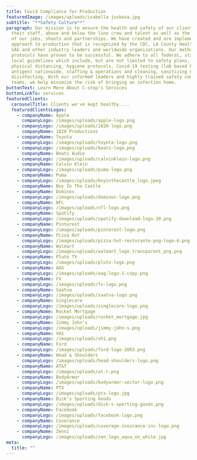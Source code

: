 ```yaml
---
title: Covid Compliance for Production
featuredImage: /images/uploads/isabella juskova.jpg
subtitle: "**Safety Culture**"
paragraph: Our mission is to ensure the health and safety of our clients and
  their staff, above and below the line crew and talent as well as the integrity
  of our jobs, shoots and partnerships. We have created and are implementing an
  approach to production that is recognized by the CDC, LA County Health, IATSE,
  SAG and other industry leaders and worldwide organizations. Our methods and
  protocols have proven to be successful. We adhere to all federal, state and
  local guidelines which include, but are not limited to safety plans,
  physical distancing, hygiene protocols, Covid-19 testing (lab based PCR and
  antigen) nationwide, staffing & operations and cleaning, sanitizing &
  disinfecting. With our informed leaders and highly trained safety compliance
  teams, we help minimize the risk of bringing an infection home.
buttonText: Learn More About C-stop's Services
buttonLinkTo: services
featuredClients:
  carouselTitle: Clients we've kept healthy....
  featuredClientsLogos:
    - companyName: Apple
      companyLogo: /images/uploads/apple-logo.png
    - companyLogo: /images/uploads/1820-logo.png
      companyName: 1820 Productions
    - companyName: Toyota
      companyLogo: /images/uploads/toyota-logo.png
    - companyLogo: /images/uploads/beats-logo.png
      companyName: Beats Audio
    - companyLogo: /images/uploads/calvinklein-logo.png
      companyName: Calvin Klein
    - companyLogo: /images/uploads/puma-logo.png
      companyName: Puma
    - companyLogo: /images/uploads/boyinthecastle_logo.jpeg
      companyName: Boy In The Castle
    - companyName: Dominos
      companyLogo: /images/uploads/dominos-logo.png
    - companyName: NFL
      companyLogo: /images/uploads/nfl-logo.png
    - companyName: Spotify
      companyLogo: /images/uploads/spotify-download-logo-30.png
    - companyName: Pinterest
      companyLogo: /images/uploads/pinterest-logo.png
    - companyName: Pizza Hut
      companyLogo: /images/uploads/pizza-hut-restorante-png-logo-6.png
    - companyName: Walmart
      companyLogo: /images/uploads/walmart_logo_transparent_png.png
    - companyName: Pluto TV
      companyLogo: /images/uploads/pluto-logo.png
    - companyName: AAG
      companyLogo: /images/uploads/aag-logo-1-copy.png
    - companyName: FX
      companyLogo: /images/uploads/fx-logo.png
    - companyName: Saatva
      companyLogo: /images/uploads/saatva-logo.png
    - companyName: Singlecare
      companyLogo: /images/uploads/singlecare-logo.png
    - companyName: Rocket Mortgage
      companyLogo: /images/uploads/rocket_mortgage.jpg
    - companyName: Jimmy John's
      companyLogo: /images/uploads/jimmy-john-s.png
    - companyName: VH1
      companyLogo: /images/uploads/vh1.png
    - companyName: Ford
      companyLogo: /images/uploads/ford-logo-2003.png
    - companyName: Head & Shoulders
      companyLogo: /images/uploads/head-shoulders-logo.png
    - companyName: AT&T
      companyLogo: /images/uploads/at-t.png
    - companyName: BodyArmor
      companyLogo: /images/uploads/bodyarmor-vector-logo.png
    - companyName: PTX
      companyLogo: /images/uploads/ptx-logo.jpg
    - companyName: Dick's Sporting Goods
      companyLogo: /images/uploads/dick-s-sporting-goods.png
    - companyName: Facebook
      companyLogo: /images/uploads/facebook-logo.png
    - companyName: Coverance
      companyLogo: /images/uploads/coverage-insurance-inc-logo.png
    - companyName: Zenni
      companyLogo: /images/uploads/zen_logo_aqua_on_white.jpg
meta:
  title: ""
---
```

